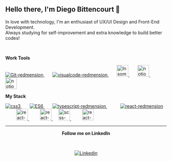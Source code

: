 ## Hello there, I'm Diego Bittencourt 👋

<p align="left">
  In love with technology, I'm an enthusiast of UX/UI Design and Front-End Development.
  <br />
  Always studying for self-improvement and extra knowledge to build better codes!
</p>
<br />

**Work Tools**

<p>
</p>

<p align="left">
  <a href="https://git-scm.com/" target="_blank">
    <img src="https://i.ibb.co/6ZQCtTp/Git-redmension.png" alt="Git-redmension" title="Git" border="0" />
  </a>&ensp;&ensp;&ensp;
  <a href="https://code.visualstudio.com/" target="_blank">
    <img src="https://i.ibb.co/4VFjd1t/visualcode-redmension.png" alt="visualcode-redmension" title="VS Code"
      border="0" />
  </a>&ensp;&ensp;&ensp;
  <a href="https://insomnia.rest/" target="_blank">
    <img width="36" height="36" src="https://user-images.githubusercontent.com/2575745/67964810-4d9a2980-fbd7-11e9-8cf7-661ded187ee6.png" alt="Insomnia-redmension" title="Insomnia" border="0" />
  </a>&ensp;&ensp;&ensp;
  <a href="https://www.postman.com/postman/workspace/postman-public-workspace/documentation/12959542-c8142d51-e97c-46b6-bd77-52bb66712c9a" target="_blank">
    <img width="36" height="36" src="https://encrypted-tbn0.gstatic.com/images?q=tbn:ANd9GcTiVFINJCzSzZB8cAIHLV1TG7Le6GtLX5qduEiNeuA7OHpaXTxViU-4yg2D6--5RkIl0SU&usqp=CAU" alt="notion-redmension" title="Postman" border="0" />
  </a>&ensp;&ensp;&ensp;
  <a href="https://desktop.github.com/" target="_blank">
    <img width="36" height="36" src="https://upload.wikimedia.org/wikipedia/commons/a/ae/Github-desktop-logo-symbol.svg" alt="notion-redmension" title="Github Desktop" border="0" />
  </a>
</p>

**My Stack**

<p>
</p>

<p align="left">  
  <a href="https://www.w3schools.com/css/">
    <img src="https://i.ibb.co/zZtwrHv/css3-redmension.png" alt="css3" title="CSS3" border="0" />
  </a>&ensp;&ensp;&ensp;
  <a href="https://www.ecma-international.org/publications-and-standards/standards/ecma-262/">
    <img src="https://i.ibb.co/1vZNsFg/ES6-redemension.png" alt="ES6" title="JS" border="0" />
  </a>&ensp;&ensp;&ensp;
  <a href="https://www.typescriptlang.org/">
    <img src="https://i.ibb.co/TM7HFJb/typescript-redmension.png" alt="typescript-redmension" title="TypeScript" border="0" />
  </a>&ensp;&ensp;&ensp;
  <a href="https://reactnative.dev/">
    <img src="https://i.ibb.co/TccNxn6/react-redmension.png" alt="react-redmension" title="React Native" border="0" style="margin-left: 16px"/>
  </a>&ensp;&ensp;
  <a href="https://realm.io/">
    <img width="36" height="36" src="https://avatars.githubusercontent.com/u/7575099?s=280&v=4" alt="react-redmension" title="Realm" border="0" style="margin-left: 16px"/>
  </a>&ensp;&ensp;
  <a href="https://styled-components.com/">
    <img width="36" height="36" src="https://miro.medium.com/max/480/1*Iohnw2aOQ5EBghVoqKA7VA.png" alt="react-redmension" title="Styled Components" border="0" style="margin-left: 16px"/>
  </a>&ensp;&ensp;
   <a href="https://redux-saga.js.org/">
    <img width="36" height="36" src="https://d33wubrfki0l68.cloudfront.net/0834d0215db51e91525a25acf97433051f280f2f/c30f5/img/redux.svg" alt="scss-redmension" title="Redux" border="0" />
  </a>&ensp;&ensp;
 <a href="https://styled-components.com/">
    <img width="36" height="36" src="https://devsdata.com/wp-content/uploads/2020/08/redux-saga-logo.png" alt="react-redmension" title="Redux Saga" border="0" style="margin-left: 16px"/>
  </a>
</p>

---

<p align="center">
  <strong>Follow me on LinkedIn</strong>
</p>
<br>
<p align="center">
  <a href="https://www.linkedin.com/in/diego-alves-bittencourt-8a6b631a1/" target="_blank">
    <img src="https://i.ibb.co/2sC0pB6/linkedin-redmension.png" alt="Linkedin" title="Linkedin" border="0" />
  </a>
</p>
